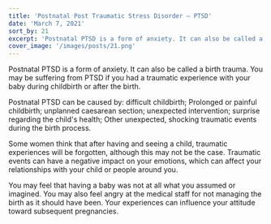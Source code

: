 ```yaml
---
title: 'Postnatal Post Traumatic Stress Disorder – PTSD'
date: 'March 7, 2021'
sort_by: 21
excerpt: 'Postnatal PTSD is a form of anxiety. It can also be called a birth trauma'
cover_image: '/images/posts/21.png'
---
```


Postnatal PTSD is a form of anxiety. It can also be called a birth trauma. You may be suffering from PTSD if you had a traumatic experience with your baby during childbirth or after the birth.

Postnatal PTSD can be caused by: difficult childbirth; Prolonged or painful childbirth; unplanned caesarean section; unexpected intervention; surprise regarding the child's health; Other unexpected, shocking traumatic events during the birth process.

Some women think that after having and seeing a child, traumatic experiences will be forgotten, although this may not be the case. Traumatic events can have a negative impact on your emotions, which can affect your relationships with your child or people around you.

You may feel that having a baby was not at all what you assumed or imagined. You may also feel angry at the medical staff for not managing the birth as it should have been. Your experiences can influence your attitude toward subsequent pregnancies.



